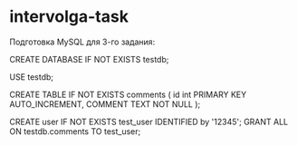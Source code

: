 # intervolga-task
Подготовка MySQL для 3-го задания:

CREATE DATABASE IF NOT EXISTS testdb;

USE testdb;

CREATE TABLE IF NOT EXISTS comments (
	id int PRIMARY KEY AUTO_INCREMENT,
	COMMENT TEXT NOT NULL
);

CREATE user IF NOT EXISTS test_user IDENTIFIED by '12345';
GRANT ALL ON testdb.comments TO test_user;
